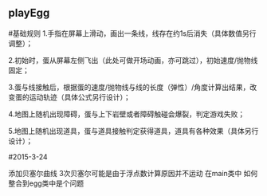 ## playEgg
#基础规则
1.手指在屏幕上滑动，画出一条线，线存在约1s后消失（具体数值另行调整）；

2.初始时，蛋从屏幕左侧飞出（此处可做开场动画，亦可跳过），初始速度/抛物线固定；

3.蛋与线接触后，根据蛋的速度/抛物线与线的长度（弹性）/角度计算出结果，改变蛋的运动轨迹（具体公式另行设计）；

4.地图上随机出现障碍，蛋与上下岩壁或者障碍触碰会爆裂，判定游戏失败；

5.地图上随机出现道具，蛋与道具接触判定获得道具，道具有各种效果（具体另行设计）；


#2015-3-24

添加贝塞尔曲线 3次贝塞尔可能是由于浮点数计算原因并不运动 在main类中 如何整合到egg类中是个问题

